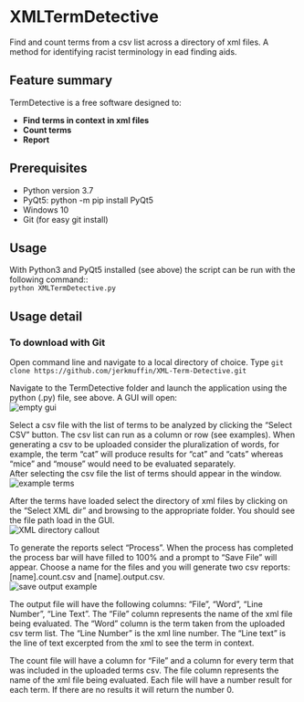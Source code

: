 # XMLTermDetective  

Find and count terms from a csv list across a directory of xml files. A method for identifying racist terminology in ead finding aids.

## Feature summary  
TermDetective is a free software designed to:
- **Find terms in context in xml files**  
- **Count terms**  
- **Report**  

## Prerequisites  
- Python version 3.7  
- PyQt5: python -m pip install PyQt5  
- Windows 10
- Git (for easy git install)

## Usage  
With Python3 and PyQt5 installed (see above) the script can be run with the following command::  
`python XMLTermDetective.py`

## Usage detail  
### To download with Git
Open command line and navigate to a local directory of choice. Type
`git clone https://github.com/jerkmuffin/XML-Term-Detective.git`

Navigate to the TermDetective folder and launch the application using the python (.py)  file, see above. A GUI will open:  
![empty gui](assets/figure1.jpg)

Select a csv file with the list of terms to be analyzed by clicking the “Select CSV” button. The csv list can run as a column or row (see examples). When generating a csv to be uploaded consider the pluralization of words, for example, the term “cat” will produce results for “cat” and “cats” whereas “mice” and “mouse” would need to be evaluated separately.  
After selecting the csv file the list of terms should appear in the window.  
![example terms](assets/figure2.png)

After the terms have loaded select the directory of xml files by clicking on the “Select XML dir” and browsing to the appropriate folder. You should see the file path load in the GUI.  
![XML directory callout](assets/figure3.png)

To generate the reports select “Process”. When the process has completed the process bar will have filled to 100% and a prompt to “Save File” will appear. Choose a name for the files and you will generate two csv reports: [name].count.csv and [name].output.csv.  
![save output example](assets/figure4.png)

The output file will have the following columns: “File”, “Word”, “Line Number”, “Line Text”. The “File” column represents the name of the xml file being evaluated. The “Word” column is the term taken from the uploaded csv term list. The “Line Number” is the xml line number. The “Line text” is the line of text excerpted from the xml to see the term in context.  

The count file will have a column for “File” and a column for every term that was included in the uploaded terms csv. The file column represents the name of the xml file being evaluated. Each file will have a number result for each term. If there are no results it will return the number 0.
